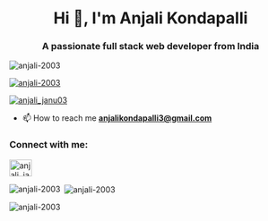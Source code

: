 <h1 align="center">Hi 👋, I'm Anjali Kondapalli</h1>
<h3 align="center">A passionate full stack web developer from India</h3>

<p align="left"> <img src="https://komarev.com/ghpvc/?username=anjali-2003&label=Profile%20views&color=0e75b6&style=flat" alt="anjali-2003" /> </p>

<p align="left"> <a href="https://github.com/ryo-ma/github-profile-trophy"><img src="https://github-profile-trophy.vercel.app/?username=anjali-2003" alt="anjali-2003" /></a> </p>

<p align="left"> <a href="https://twitter.com/anjali_janu03" target="blank"><img src="https://img.shields.io/twitter/follow/anjali_janu03?logo=twitter&style=for-the-badge" alt="anjali_janu03" /></a> </p>

- 📫 How to reach me **anjalikondapalli3@gmail.com**

<h3 align="left">Connect with me:</h3>
<p align="left">
<a href="https://twitter.com/anjali_janu03" target="blank"><img align="center" src="https://raw.githubusercontent.com/rahuldkjain/github-profile-readme-generator/master/src/images/icons/Social/twitter.svg" alt="anjali_janu03" height="30" width="40" /></a>
</p>

<p><img align="left" src="https://github-readme-stats.vercel.app/api/top-langs?username=anjali-2003&show_icons=true&locale=en&layout=compact" alt="anjali-2003" /></p>

<p>&nbsp;<img align="center" src="https://github-readme-stats.vercel.app/api?username=anjali-2003&show_icons=true&locale=en" alt="anjali-2003" /></p>

<p><img align="center" src="https://github-readme-streak-stats.herokuapp.com/?user=anjali-2003&" alt="anjali-2003" /></p>
